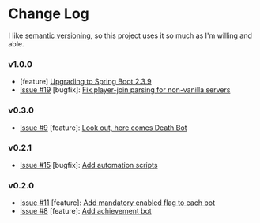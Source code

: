 # Change Log

I like [semantic versioning](https://semver.org/), so this project uses it so much as I'm willing and able.

### v1.0.0
* [feature] [Upgrading to Spring Boot 2.3.9](https://github.com/Ubunfu/mc-log-bot/pull/18)
* [Issue #19](https://github.com/Ubunfu/mc-log-bot/issues/19) [bugfix]:
[Fix player-join parsing for non-vanilla servers](https://github.com/Ubunfu/mc-log-bot/pull/20)

### v0.3.0
* [Issue #9](https://github.com/Ubunfu/mc-log-bot/issues/9) [feature]:
[Look out, here comes Death Bot](https://github.com/Ubunfu/mc-log-bot/pull/17)

### v0.2.1
* [Issue #15](https://github.com/Ubunfu/mc-log-bot/issues/15) [bugfix]:
[Add automation scripts](https://github.com/Ubunfu/mc-log-bot/pull/15)

### v0.2.0
* [Issue #11](https://github.com/Ubunfu/mc-log-bot/issues/11) [feature]:
[Add mandatory enabled flag to each bot](https://github.com/Ubunfu/mc-log-bot/pull/13)
* [Issue #8](https://github.com/Ubunfu/mc-log-bot/issues/11) [feature]:
[Add achievement bot](https://github.com/Ubunfu/mc-log-bot/pull/14)